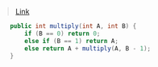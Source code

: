 > [Link](https://leetcode-cn.com/problems/recursive-mulitply-lcci/)


```java
    public int multiply(int A, int B) {
        if (B == 0) return 0;
        else if (B == 1) return A;
        else return A + multiply(A, B - 1);
    }
```